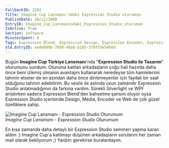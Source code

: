 ```yaml
---
FallbackID: 2282
Title: Imagine Cup Lansmanı'ndaki Expression Studio oturumum.
PublishDate: 20/12/2008
EntryID: Imagine_Cup_Lansmanindaki_Expression_Studio_oturumum
IsActive: True
Section: software
MinutesSpent: 0
Tags: Expression Blend, Expression Design, Expression Encoder, Expression Media, Expression Studio, Expression Web, Seminer, Silverlight 2.0, WPF
old.EntryID: ee0e099b-7050-49a8-8185-5f0f55e54b0d
---
```

Bugün **Imagine Cup Türkiye Lansmanı**'nda "**Expression Studio ile
Tasarım**" oturumunu sundum. Oturuma katılan arkadaşların çoğu hali
hazırda daha önce beni izlemiş olmanın avantajını kullanarak neredeyse
tüm hamlelerimi tahmin etseler de en azından daha önce dinlemeyenler
için faydalı bir saat olduğunu tahmin edebilirim. Bu vesile ile aslında
uzun zamandır Expression Studio anlatmadığımın da farkına vardım.
Sürekli Silverlight ve WPF anlatırken sadece Expression Blend'den
bahsetme şansım oluyor oysa Expression Studio içerisinde Design, Media,
Encoder ve Web de çok güzel özelliklere sahip.

![Imagine Cup Lansmanı - Expression Studio
Oturumum](media/Imagine_Cup_Lansmanindaki_Expression_Studio_oturumum/20122008_1.jpg)\
*Imagine Cup Lansmanı - Expression Studio Oturumum*

En kısa zamanda daha detaylı bir Expression Studio semineri yapma kararı
aldım :) Imagine Cup'a katılmayı düşünen arkadaşların sorularını her
zaman mail olarak bekliyorum ;) Yardım gerekirse buralardayım.


